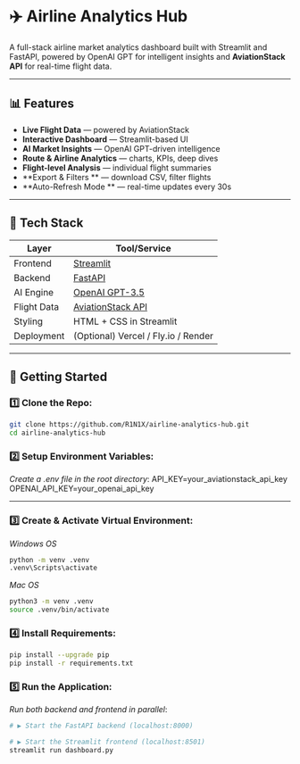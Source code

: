 # ✈️ Airline Analytics Hub

A full-stack airline market analytics dashboard built with Streamlit and FastAPI, powered by OpenAI GPT for intelligent insights and **AviationStack API** for real-time flight data.



---

## 📊 Features

- **Live Flight Data** — powered by AviationStack
- **Interactive Dashboard** — Streamlit-based UI
- **AI Market Insights** — OpenAI GPT-driven intelligence
- **Route & Airline Analytics** — charts, KPIs, deep dives
- **Flight-level Analysis** —  individual flight summaries
- **Export & Filters ** — download CSV, filter flights
- **Auto-Refresh Mode ** — real-time updates every 30s

---

## 🧱 Tech Stack

| Layer       | Tool/Service         |
|-------------|----------------------|
| Frontend    | [Streamlit](https://streamlit.io) |
| Backend     | [FastAPI](https://fastapi.tiangolo.com) |
| AI Engine   | [OpenAI GPT-3.5](https://platform.openai.com/) |
| Flight Data | [AviationStack API](https://aviationstack.com/) |
| Styling     | HTML + CSS in Streamlit |
| Deployment  | (Optional) Vercel / Fly.io / Render |

---

## 🚀 Getting Started

### 1️⃣ Clone the Repo:

```bash
git clone https://github.com/R1N1X/airline-analytics-hub.git
cd airline-analytics-hub
```
### 2️⃣ Setup Environment Variables:
*Create a .env file in the root directory*:
API_KEY=your_aviationstack_api_key
OPENAI_API_KEY=your_openai_api_key

-----

### 3️⃣ Create & Activate Virtual Environment:
*Windows OS*

```bash
python -m venv .venv
.venv\Scripts\activate
```
*Mac OS*
```bash
python3 -m venv .venv
source .venv/bin/activate
```

###  4️⃣ Install Requirements:

```bash
pip install --upgrade pip
pip install -r requirements.txt
```

### 5️⃣ Run the Application:
*Run both backend and frontend in parallel*:

```bash
# ▶️ Start the FastAPI backend (localhost:8000)

# ▶️ Start the Streamlit frontend (localhost:8501)
streamlit run dashboard.py

```
